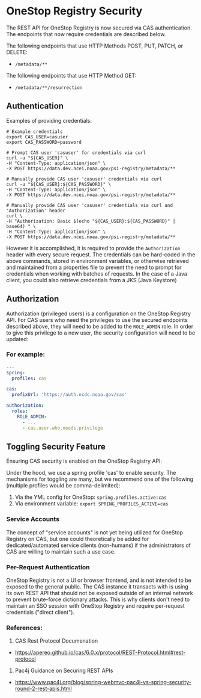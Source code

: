 # OneStop Registry Security

The REST API for OneStop Registry is now secured via CAS authentication. The endpoints that now require credentials are described below.

The following endpoints that use HTTP Methods POST, PUT, PATCH, or DELETE:
- `/metadata/**`

The following endpoints that use HTTP Method GET:
- `/metadata/**/resurrection`

## Authentication

Examples of providing credentials:

```
# Example credentials
export CAS_USER=casuser
export CAS_PASSWORD=password

# Prompt CAS user 'casuser' for credentials via curl
curl -u "${CAS_USER}" \
-H "Content-Type: application/json" \
-X POST https://data.dev.ncei.noaa.gov/psi-registry/metadata/**

# Manually provide CAS user 'casuser' credentials via curl
curl -u "${CAS_USER}:${CAS_PASSWORD}" \
-H "Content-Type: application/json" \
-X POST https://data.dev.ncei.noaa.gov/psi-registry/metadata/**

# Manually provide CAS user 'casuser' credentials via curl and 'Authorization' header
curl \
-H "Authorization: Basic $(echo "${CAS_USER}:${CAS_PASSWORD}" | base64) " \
-H "Content-Type: application/json" \
-X POST https://data.dev.ncei.noaa.gov/psi-registry/metadata/**
```

However it is accomplished, it is required to provide the `Authorization` header with every secure request. The credentials can be hard-coded in the above commands, stored in environment variables, or otherwise retrieved and maintained from a properties file to prevent the need to prompt for credentials when working with batches of requests. In the case of a Java client, you could also retrieve credentials from a JKS (Java Keystore)

## Authorization

Authorization (privileged users) is a configuration on the OneStop Registry API. For CAS users who need the privileges to use the secured endpoints described above, they will need to be added to the `ROLE_ADMIN` role. In order to give this privilege to a new user, the security configuration will need to be updated:

### For example:
```yml
---
spring:
  profiles: cas

cas:
  prefixUrl: 'https://auth.ncdc.noaa.gov/cas'

authorization:
  roles:
    ROLE_ADMIN:
      - ...
      - cas.user.who.needs.privilege
```

## Toggling Security Feature

Ensuring CAS security is enabled on the OneStop Registry API:

Under the hood, we use a spring profile 'cas' to enable security. The mechanisms for toggling are many, but we recommend one of the following (multiple profiles would be comma-delimited):

1. Via the YML config for OneStop: `spring.profiles.active:cas`
1. Via environment variable: `export SPRING_PROFILES_ACTIVE=cas`

### Service Accounts
The concept of "service accounts" is not yet being utilized for OneStop Registry on CAS, but one could theoretically be added for dedicated/automated service clients (non-humans) if the administrators of CAS are willing to maintain such a use case.

### Per-Request Authentication
OneStop Registry is not a UI or browser frontend, and is not intended to be exposed to the general public. The CAS instance it transacts with is using its own REST API that should not be exposed outside of an internal network to prevent brute-force dictionary attacks. This is why clients don't need to maintain an SSO session with OneStop Registry and require per-request credentials ("direct client").

### References: 
1. CAS Rest Protocol Documenation
  - https://apereo.github.io/cas/6.0.x/protocol/REST-Protocol.html#rest-protocol
1. Pac4j Guidance on Securing REST APIs
  - https://www.pac4j.org/blog/spring-webmvc-pac4j-vs-spring-security-round-2-rest-apis.html  
